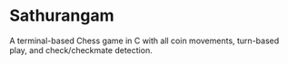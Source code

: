 # Sathurangam
A terminal-based Chess game in C with all coin movements, turn-based play, and check/checkmate detection.
